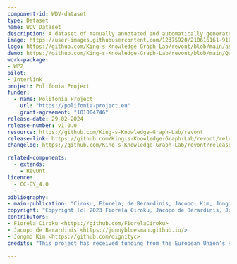 ```yaml
---
component-id: WDV-dataset
type: Dataset
name: WDV Dataset
description: A dataset of manually annotated and automatically generated competency questions and verbalisation abstractions from Wikidata (WDV). Manual annotations are provided in the WDV-CQ-HA subset, whereas those automatically generated using RevOnt can be found in WDV-CQ-RO.
image: https://user-images.githubusercontent.com/12375920/210616161-9105a046-c809-4182-beb6-5ef4556ec101.png
logo: https://github.com/King-s-Knowledge-Graph-Lab/revont/blob/main/assets/RevOnt_logo.png
demo: https://github.com/King-s-Knowledge-Graph-Lab/revont/blob/main/Quickstart_revont.ipynb
work-package: 
- WP2
pilot:
- Interlink
project: Polifonia Project
funder:
  - name: Polifonia Project
    url: "https://polifonia-project.eu"
    grant-agreement: "101004746"
release-date: 29-02-2024
release-number: v1.0.0
resource: https://github.com/King-s-Knowledge-Graph-Lab/revont
release-link: https://github.com/King-s-Knowledge-Graph-Lab/revont/releases/tag/v1.0.0
changelog: https://github.com/King-s-Knowledge-Graph-Lab/revont/releases

related-components:
  - extends:
    - RevOnt
licence:
  - CC-BY_4.0
  - 
bibliography:
- main-publication: "Ciroku, Fiorela; de Berardinis, Jacopo; Kim, Jongmo; Meroño Peñuela, Albert; Presutti, Valentina; Simperl, Elena. RevOnt: Reverse Engineering of Competency Questions from Knowledge Graphs via Language Models"
copyright: "Copyright (c) 2023 Fiorela Ciroku, Jacopo de Berardinis, Jongmo Kim"
contributors:
- Fiorela Ciroku <https://github.com/FiorelaCiroku>
- Jacopo de Berardinis <https://jonnybluesman.github.io/>
- Jongmo Kim <https://github.com/dignityc>
credits: "This project has received funding from the European Union’s Horizon 2020 research and innovation programme under grant agreement N. 101004746"

---
```

